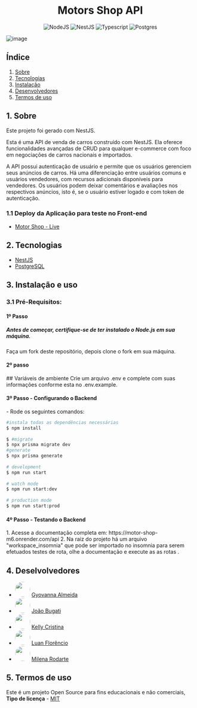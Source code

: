 <h1 align="center"> Motors Shop API</h1>

<div align="center">
  
![NodeJS](https://img.shields.io/badge/node.js-6DA55F?style=for-the-badge&logo=node.js&logoColor=white) ![NestJS](https://img.shields.io/badge/nestjs-%23E0234E.svg?style=for-the-badge&logo=nestjs&logoColor=white) ![Typescript](https://img.shields.io/badge/TypeScript-007ACC?style=for-the-badge&logo=typescript&logoColor=fff) 	![Postgres](https://img.shields.io/badge/postgres-%23316192.svg?style=for-the-badge&logo=postgresql&logoColor=white) 

</div>

<p align="center">

  ![image](https://github.com/Projeto-FullStackk/frontend/assets/110180304/0928456f-4653-4c1a-b511-d77711cdcfe5)

</p>


<h2>Índice</h2>

1. [ Sobre ](#sobre)
2. [ Tecnologias](#techs)
3. [ Instalação ](#install)
4. [ Desenvolvedores ](#devs)
5. [ Termos de uso ](#termos)

<a name="sobre"></a>

## 1. Sobre
Este projeto foi gerado com NestJS.

Esta é uma API de venda de carros construído com NestJS. Ela oferece funcionalidades avançadas de CRUD para qualquer e-commerce com foco em negociações de carros nacionais e importados. 

A API possui autenticação de usuário e permite que os usuários gerenciem seus anúncios de carros. Há uma diferenciação entre usuários comuns e usuários vendedores, com recursos adicionais disponíveis para vendedores. Os usuários podem deixar comentários e avaliações nos respectivos anúncios, isto é, se o usuário estiver logado e com token de autenticação.

### 1.1 Deploy da Aplicação para teste no Front-end

- <a name="MotorShop" href="" target="_blank">Motor Shop - Live</a>

<a name="techs"></a>

## 2. Tecnologias

- <a name="nest" href="https://docs.nestjs.com" target="_blank">NestJS</a>
- <a name="postgres" href="https://www.postgresql.org/" target="_blank">PostgreSQL</a>

<a name="install"></a>
## 3. Instalação e uso

### 3.1 Pré-Requisitos:
  <h4>1º Passo</h4>
  <h5>Antes de começar, certifique-se de ter instalado o Node.js em sua máquina.</h3>
  <p>Faça um fork deste repositório, depois clone o fork em sua máquina.</p>

  <h4>2º passo</h4>
  ## Variáveis de ambiente
  Crie um arquivo .env e complete com suas informações conforme esta no .env.example.

  <h4>3º Passo - Configurando o Backend</h4>
  - Rode os seguintes comandos: 
  
  ```bash
  #instala todas as dependências necessárias
  $ npm install
    
  $ #migrate
  $ npx prisma migrate dev
  #generate
  $ npx prisma generate
    
  # development
  $ npm run start
    
  # watch mode
  $ npm run start:dev
    
  # production mode
  $ npm run start:prod
  ```
  <h4>4º Passo - Testando o Backend</h4>
  1. Acesse a documentação completa em: https://motor-shop-m6.onrender.com/api
  2. Na raiz do projeto há um arquivo "workspace_insomnia" que pode ser importado no insomnia para serem efetuados testes de rota, olhe a documentação e execute as as rotas .
  

## 4. Deselvolvedores

- <img src="https://github.com/gyo-almeida.png" width="40" height="40" style="border-radius: 20px;"> <a name="Gyovanna" href="https://github.com/gyo-almeida" target="_blank">Gyovanna Almeida</a>
- <img src="https://github.com/joaobuga35.png" width="40" height="40" style="border-radius: 20px;"> <a name="Joao" href="https://github.com/joaobuga35" target="_blank">João Bugati</a>
- <img src="https://github.com/kellygalliani.png" width="40" height="40" style="border-radius: 20px"> <a name="kelly" href="https://github.com/kellygalliani" target="_blank">Kelly Cristina</a>
- <img src="https://github.com/LuanFlorencioo.png" width="40" height="40" style="border-radius: 20px;"> <a name="luan" href="https://github.com/LuanFlorencioo" target="_blank">Luan Florêncio</a>
- <img src="https://github.com/milenarodarte.png" width="40" height="40" style="border-radius: 20px;"> <a name="milena" href="https://github.com/milenarodarte" target="_blank">Milena Rodarte</a>

<a name="termos"></a>

## 5. Termos de uso

Este é um projeto Open Source para fins educacionais e não comerciais, **Tipo de licença** - <a name="mit" href="https://opensource.org/licenses/MIT" target="_blank">MIT</a>
<a name="devs"></a>
